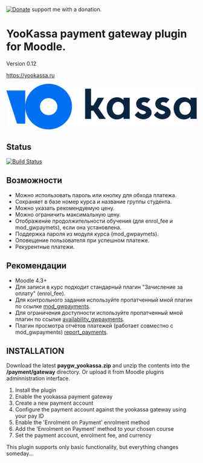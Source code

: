 [![Donate](https://img.shields.io/badge/Donate-PayPal-green.svg)](https://paypal.me/snickser) support me with a donation.

# YooKassa payment gateway plugin for Moodle.

Version 0.12

https://yookassa.ru

![alt text](https://raw.githubusercontent.com/Snickser/moodle-paygw_yookassa/809333a08256b99ff3a7143ce2fbc0ee9fba6b24/pix/img.svg)

## Status

[![Build Status](https://github.com/Snickser/moodle-paygw_yookassa/actions/workflows/moodle-ci.yml/badge.svg)](https://github.com/Snickser/moodle-paygw_yookassa/actions/workflows/moodle-ci.yml)

## Возможности

+ Можно использовать пароль или кнопку для обхода платежа.
+ Сохраняет в базе номер курса и название группы студента.
+ Можно указать рекомендуемую цену.
+ Можно ограничить максимальную цену.
+ Отображение продолжительности обучения (для enrol_fee и mod_gwpaymets), если она установлена.
+ Поддержка пароля из модуля курса (mod_gwpaymets).
+ Оповещение пользователя при успешном платеже.
+ Рекурентные платежи.

## Рекомендации

+ Moodle 4.3+
+ Для записи в курс подходит стандарный плагин "Зачисление за оплату" (enrol_fee).
+ Для контрольного задания используйте пропатченный мной плагин по ссылке [mod_gwpayments](https://github.com/Snickser/moodle-mod_gwpayments/tree/dev).
+ Для ограничения доступности используйте пропатченный мной плагин по ссылке [availability_gwpayments](https://github.com/Snickser/moodle-availability_gwpayments/tree/dev).
+ Плагин просмотра отчётов платежей (работает совместно с mod_gwpayments) [report_payments](https://github.com/Snickser/moodle-report_payments/tree/dev).

## INSTALLATION

Download the latest **paygw_yookassa.zip** and unzip the contents into the **/payment/gateway** directory. Or upload it from Moodle plugins adminnistration interface.<br>

1. Install the plugin
2. Enable the yookassa payment gateway
3. Create a new payment account
4. Configure the payment account against the yookassa gateway using your pay ID
5. Enable the 'Enrolment on Payment' enrolment method
6. Add the 'Enrolment on Payment' method to your chosen course
7. Set the payment account, enrolment fee, and currency

This plugin supports only basic functionality, but everything changes someday...
